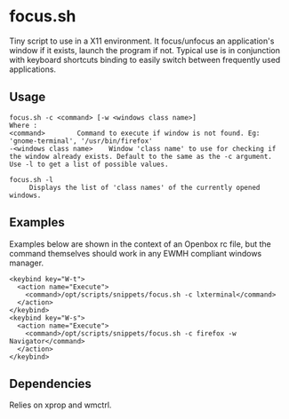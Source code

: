 # focus.sh

Tiny script to use in a X11 environment. It focus/unfocus an application's window if it exists, launch the program if not.
Typical use is in conjunction with keyboard shortcuts binding to easily switch between frequently used applications.

## Usage

```
focus.sh -c <command> [-w <windows class name>]
Where :
<command>		 Command to execute if window is not found. Eg: 'gnome-terminal', '/usr/bin/firefox'
-<windows class name>	 Window 'class name' to use for checking if the window already exists. Default to the same as the -c argument.
Use -l to get a list of possible values.

focus.sh -l
	 Displays the list of 'class names' of the currently opened windows.
```

## Examples

Examples below are shown in the context of an Openbox rc file, but the command themselves should work in any EWMH compliant windows manager.
```
<keybind key="W-t">
  <action name="Execute">
    <command>/opt/scripts/snippets/focus.sh -c lxterminal</command>
  </action>
</keybind>
<keybind key="W-s">
  <action name="Execute">
    <command>/opt/scripts/snippets/focus.sh -c firefox -w Navigator</command>
  </action>
</keybind>
```

## Dependencies

Relies on xprop and wmctrl.
